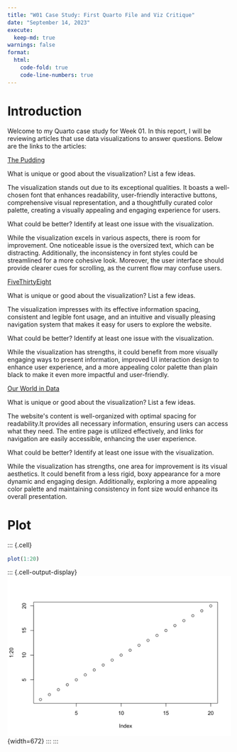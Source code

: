 ```yaml
---
title: "W01 Case Study: First Quarto File and Viz Critique"
date: "September 14, 2023"
execute:
  keep-md: true
warnings: false
format:
  html:
    code-fold: true
    code-line-numbers: true
---
```




# Introduction

Welcome to my Quarto case study for Week 01. In this report, I will be reviewing articles that use data visualizations to answer questions. Below are the links to the articles:




[The Pudding](https://pudding.cool/)

What is unique or good about the visualization? List a few ideas.

  The visualization stands out due to its exceptional qualities. It boasts a well-chosen font that enhances readability, user-friendly interactive buttons, comprehensive visual representation, and a thoughtfully curated color palette, creating a visually appealing and engaging experience for users.

What could be better? Identify at least one issue with the visualization.

  While the visualization excels in various aspects, there is room for improvement. One noticeable issue is the oversized text, which can be distracting. Additionally, the inconsistency in font styles could be streamlined for a more cohesive look. Moreover, the user interface should provide clearer cues for scrolling, as the current flow may confuse users.




[FiveThirtyEight](https://fivethirtyeight.com/)

What is unique or good about the visualization? List a few ideas.

  The visualization impresses with its effective information spacing, consistent and legible font usage, and an intuitive and visually pleasing navigation system that makes it easy for users to explore the website.


What could be better? Identify at least one issue with the visualization.

  While the visualization has strengths, it could benefit from more visually engaging ways to present information, improved UI interaction design to enhance user experience, and a more appealing color palette than plain black to make it even more impactful and user-friendly.





[Our World in Data](https://ourworldindata.org/)

What is unique or good about the visualization? List a few ideas.

  The website's content is well-organized with optimal spacing for readability.It provides all necessary information, ensuring users can access what they need. The entire page is utilized effectively, and links for navigation are easily accessible, enhancing the user experience.

What could be better? Identify at least one issue with the visualization.

  While the visualization has strengths, one area for improvement is its visual aesthetics. It could benefit from a less rigid, boxy appearance for a more dynamic and engaging design. Additionally, exploring a more appealing color palette and maintaining consistency in font size would enhance its overall presentation.



# Plot 


::: {.cell}

```{.r .cell-code}
plot(1:20)
```

::: {.cell-output-display}
![](First_Quarto_File_files/figure-html/unnamed-chunk-1-1.png){width=672}
:::
:::